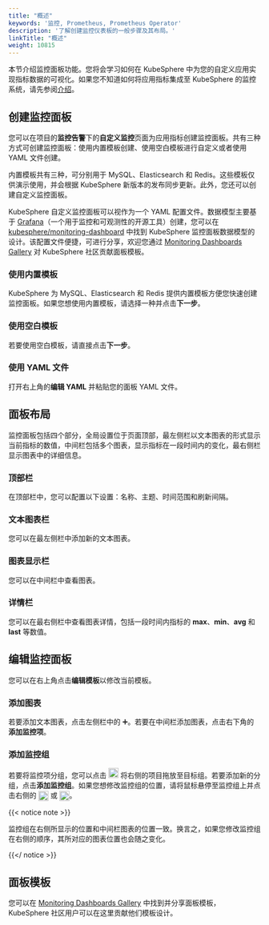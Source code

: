 ```yaml
---
title: "概述"
keywords: '监控, Prometheus, Prometheus Operator'
description: '了解创建监控仪表板的一般步骤及其布局。'
linkTitle: "概述"
weight: 10815
---
```


本节介绍监控面板功能。您将会学习如何在 KubeSphere 中为您的自定义应用实现指标数据的可视化。如果您不知道如何将应用指标集成至 KubeSphere 的监控系统，请先参阅[介绍](../../introduction/)。

## 创建监控面板

您可以在项目的**监控告警**下的**自定义监控**页面为应用指标创建监控面板。共有三种方式可创建监控面板：使用内置模板创建、使用空白模板进行自定义或者使用 YAML 文件创建。

内置模板共有三种，可分别用于 MySQL、Elasticsearch 和 Redis。这些模板仅供演示使用，并会根据 KubeSphere 新版本的发布同步更新。此外，您还可以创建自定义监控面板。

KubeSphere 自定义监控面板可以视作为一个 YAML 配置文件。数据模型主要基于 [Grafana](https://github.com/grafana/grafana)（一个用于监控和可观测性的开源工具）创建，您可以在 [kubesphere/monitoring-dashboard](https://github.com/kubesphere/monitoring-dashboard) 中找到 KubeSphere 监控面板数据模型的设计。该配置文件便捷，可进行分享，欢迎您通过  [Monitoring Dashboards Gallery](https://github.com/kubesphere/monitoring-dashboard/tree/master/contrib/gallery) 对 KubeSphere 社区贡献面板模板。

### 使用内置模板

KubeSphere 为 MySQL、Elasticsearch 和 Redis 提供内置模板方便您快速创建监控面板。如果您想使用内置模板，请选择一种并点击**下一步**。

### 使用空白模板

若要使用空白模板，请直接点击**下一步**。

### 使用 YAML 文件

打开右上角的**编辑 YAML** 并粘贴您的面板 YAML 文件。

## 面板布局

监控面板包括四个部分，全局设置位于页面顶部，最左侧栏以文本图表的形式显示当前指标的数值，中间栏包括多个图表，显示指标在一段时间内的变化，最右侧栏显示图表中的详细信息。

### 顶部栏

在顶部栏中，您可以配置以下设置：名称、主题、时间范围和刷新间隔。

### 文本图表栏

您可以在最左侧栏中添加新的文本图表。

### 图表显示栏

您可以在中间栏中查看图表。

### 详情栏

您可以在最右侧栏中查看图表详情，包括一段时间内指标的 **max**、**min**、**avg** 和 **last** 等数值。

## 编辑监控面板

您可以在右上角点击**编辑模板**以修改当前模板。

### 添加图表

若要添加文本图表，点击左侧栏中的 ➕。若要在中间栏添加图表，点击右下角的**添加监控项**。

### 添加监控组

若要将监控项分组，您可以点击 <img src="/images/docs/v3.3/zh-cn/project-user-guide/custom-application-monitoring/visualization/overview/six-dots.png" width="20px" /> 将右侧的项目拖放至目标组。若要添加新的分组，点击**添加监控组**。如果您想修改监控组的位置，请将鼠标悬停至监控组上并点击右侧的 <img src="/images/docs/v3.3/zh-cn/project-user-guide/custom-application-monitoring/visualization/overview/up-arrow.png" width="20px" align="center" /> 或 <img src="/images/docs/v3.3/zh-cn/project-user-guide/custom-application-monitoring/visualization/overview/down-arrow.png" width="20px" align="center" />。

{{< notice note >}}

监控组在右侧所显示的位置和中间栏图表的位置一致。换言之，如果您修改监控组在右侧的顺序，其所对应的图表位置也会随之变化。

{{</ notice >}} 

## 面板模板

您可以在 [Monitoring Dashboards Gallery](https://github.com/kubesphere/monitoring-dashboard/tree/master/contrib/gallery) 中找到并分享面板模板，KubeSphere 社区用户可以在这里贡献他们模板设计。